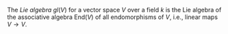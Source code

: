 The *Lie algebra* $gl(V)$ for a vector space $V$ over a field $k$ is the Lie algebra of the associative algebra $\mathrm{End}(V)$ of all endomorphisms of $V$, i.e., linear maps $V \to V$.
